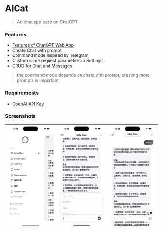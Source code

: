 # AICat
> An chat app base on ChatGPT

### Features

- [Features of ChatGPT Web App](https://chat.openai.com/chat)
- Create Chat with prompt
- Command mode inspired by Telegram
- Custom some request parameters in Settings
- CRUD for Chat and Messages

> the command mode depends on chats with prompt, creating more prompts is important

### Requirements
- [OpenAI API Key](https://platform.openai.com/account/api-keys)


### Screenshots

![](Screenshots/chatlist.png) | ![](Screenshots/command.png) | ![](Screenshots/conversation.png)
---|---|---